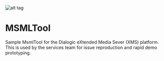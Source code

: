 ![alt tag](http://www.dialogic.com/static/images/dialogic-logo-2016-280.gif)


MSMLTool
================

Sample MsmlTool for the Dialogic eXtended Media Sever (XMS) platform.  This is used by the services team for issue reproduction and rapid demo prototyping.

